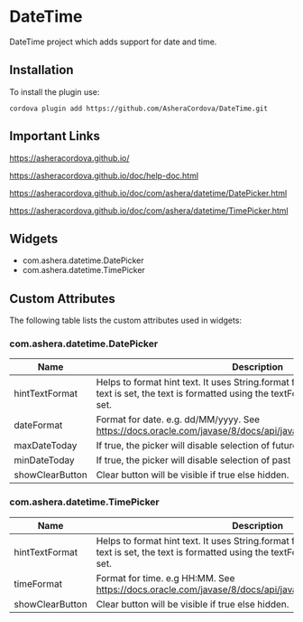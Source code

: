 # DateTime

DateTime project which adds support for date and time.

## Installation
To install the plugin use:

```
cordova plugin add https://github.com/AsheraCordova/DateTime.git
```

## Important Links
https://asheracordova.github.io/

https://asheracordova.github.io/doc/help-doc.html

https://asheracordova.github.io/doc/com/ashera/datetime/DatePicker.html

https://asheracordova.github.io/doc/com/ashera/datetime/TimePicker.html

## Widgets
* com.ashera.datetime.DatePicker	
* com.ashera.datetime.TimePicker	

## Custom Attributes

The following table lists the custom attributes used in widgets:
### com.ashera.datetime.DatePicker

Name                	| Description
-------------       	| -------------
hintTextFormat 		    | Helps to format hint text. It uses String.format function. e.g. Rs %s. When text is set, the text is formatted using the textFormat attribute before being set.
dateFormat            | Format for date. e.g. dd/MM/yyyy. See https://docs.oracle.com/javase/8/docs/api/java/text/SimpleDateFormat.html
maxDateToday          | If true, the picker will disable selection of future dates.
minDateToday          | If true, the picker will disable selection of past dates.
showClearButton       | Clear button will be visible if true else hidden.

### com.ashera.datetime.TimePicker

Name                	| Description
-------------       	| -------------
hintTextFormat 		    | Helps to format hint text. It uses String.format function. e.g. Rs %s. When text is set, the text is formatted using the textFormat attribute before being set.
timeFormat            | Format for time. e.g HH:MM. See https://docs.oracle.com/javase/8/docs/api/java/text/SimpleDateFormat.html
showClearButton       | Clear button will be visible if true else hidden.
